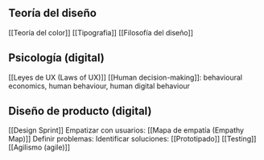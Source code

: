 ## Teoría del diseño
[[Teoría del color]]
[[Tipografia]]
[[Filosofía del diseño]]

## Psicología (digital)
[[Leyes de UX (Laws of UX)]]
[[Human decision-making]]: behavioural economics, human behaviour, human digital behaviour

## Diseño de producto (digital)
[[Design Sprint]]
Empatizar con usuarios: [[Mapa de empatía (Empathy Map)]]
Definir problemas: 
Identificar soluciones:
[[Prototipado]]
[[Testing]]
[[Agilismo (agile)]]